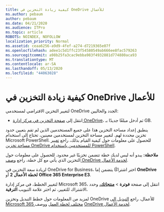 ```yaml
---
title: كيفية زيادة التخزين في OneDrive للأعمال
ms.author: pebaum
author: pebaum
ms.date: 04/21/2020
ms.audience: ITPro
ms.topic: article
ROBOTS: NOINDEX, NOFOLLOW
localization_priority: Normal
ms.assetid: ceaa6256-a9d9-4fef-a274-d7219365e07f
ms.openlocfilehash: adee1c5d1ffc23f54580549ab666ee8fac579263
ms.sourcegitcommit: a98b25fa3cac9ebba983f4932881d774880aca93
ms.translationtype: MT
ms.contentlocale: ar-SA
ms.lasthandoff: 05/13/2020
ms.locfileid: "44063028"
---
```

# <a name="how-to-increase-storage-in-onedrive-for-business"></a>كيفية زيادة التخزين في OneDrive للأعمال

لتغيير التخزين الافتراضي لمستخدمي OneDrive الجدد والحاليين:
  
- انتقل إلى [صفحة التخزين في مركز إدارة OneDrive](https://admin.onedrive.com/?v=StorageSettings)، ثم أدخل مبلغًا جديدًا بـ GB.

ينطبق إعداد مساحة التخزين هذا على جميع المستخدمين الذين لم تقم بتعيين حدود تخزين محددة لهم. لتغيير مساحة التخزين لمستخدمين معينين، تحتاج إلى استخدام Microsoft PowerShell. للحصول على معلومات حول كيفية القيام بذلك، راجع [تغيير مساحة تخزين OneDrive للمستخدمين باستخدام PowerShell](https://go.microsoft.com/fwlink/?linkid=866402).

**ملاحظة:** يبدو أنه ليس لديك خطة تتضمن تخزينًا غير محدود. للحصول على معلومات حول التخزين الذي يأتي مع كل خطة، راجع [وصف OneDrive لخدمة الأعمال](https://go.microsoft.com/fwlink/p/?LinkID=826071).
  
لزيادة سعة التخزين في OneDrive for Business، اختر اشتراكًا يتضمن إما **OneDrive لخطة الأعمال 2** أو **Office 365 Enterprise E3**. 
  
لتغيير الخطط، في مركز إدارة Microsoft 365، انتقل إلى صفحة **فوترة** \> **[منتجاتك،](https://go.microsoft.com/fwlink/p/?linkid=842054)** وحدد الاشتراك للتغيير، ثم اختر علامة التبويب **الترقية.**
  
لمزيد من المعلومات حول خطط التبديل وتخزين OneDrive للأعمال، راجع [التبديل إلى Microsoft 365 مختلف لخطة العمل](https://go.microsoft.com/fwlink/?LinkId=2031117) ووصف [OneDrive لخدمة الأعمال](https://go.microsoft.com/fwlink/p/?LinkId-2031122).
